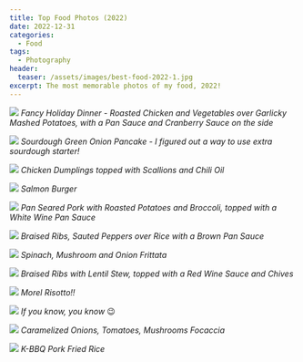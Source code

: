 ```yaml
---
title: Top Food Photos (2022)
date: 2022-12-31
categories:
  - Food
tags:
  - Photography
header:
  teaser: /assets/images/best-food-2022-1.jpg
excerpt: The most memorable photos of my food, 2022!
---
```


![](/assets/images/best-food-2022-1.jpg)
_Fancy Holiday Dinner - Roasted Chicken and Vegetables over Garlicky Mashed Potatoes, with a Pan Sauce and Cranberry Sauce on the side_

![](/assets/images/best-food-2022-2.jpg)
_Sourdough Green Onion Pancake - I figured out a way to use extra sourdough starter!_

![](/assets/images/best-food-2022-3.jpg)
_Chicken Dumplings topped with Scallions and Chili Oil_

![](/assets/images/best-food-2022-4.jpg)
_Salmon Burger_

![](/assets/images/best-food-2022-5.jpg)
_Pan Seared Pork with Roasted Potatoes and Broccoli, topped with a White Wine Pan Sauce_

![](/assets/images/best-food-2022-6.jpg)
_Braised Ribs, Sauted Peppers over Rice with a Brown Pan Sauce_

![](/assets/images/best-food-2022-7.jpg)
_Spinach, Mushroom and Onion Frittata_

![](/assets/images/best-food-2022-8.jpg)
_Braised Ribs with Lentil Stew, topped with a Red Wine Sauce and Chives_

![](/assets/images/best-food-2022-9.jpg)
_Morel Risotto!!_

![](/assets/images/best-food-2022-10.jpg)
_If you know, you know_ 😉

![](/assets/images/best-food-2022-11.jpg)
_Caramelized Onions, Tomatoes, Mushrooms Focaccia_

![](/assets/images/best-food-2022-12.jpg)
_K-BBQ Pork Fried Rice_
